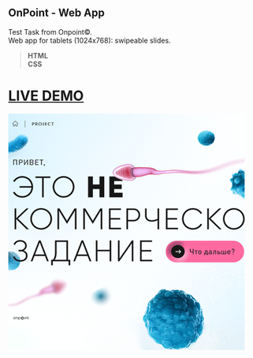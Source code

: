## OnPoint - Web App
Test Task from Onpoint©.<br>Web app for tablets (1024x768): swipeable slides.
><b>HTML<br>CSS</b>
# [LIVE DEMO](https://jeyefendi.github.io/onpoint/)
![Logo](./COVER.webp)
